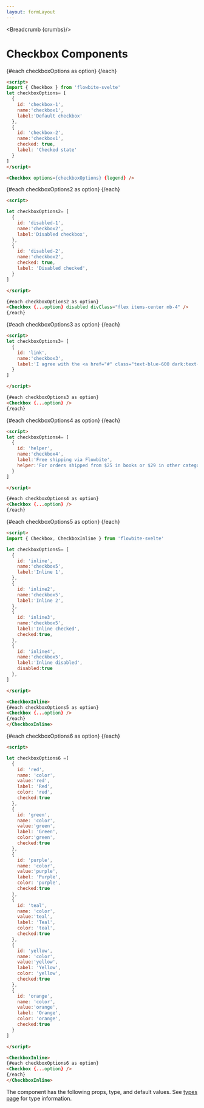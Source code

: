 ```yaml
---
layout: formLayout
---
```


<script>
  import Htwo from '../utils/Htwo.svelte'
    import ExampleDiv from '../utils/ExampleDiv.svelte'
  import { Checkbox, CheckboxInline ,Table, TableDefaultRow, Breadcrumb } from '$lib/index'
  import componentProps from '../props/Checkbox.json'
  let items = componentProps.props

let propHeader = ['Name', 'Type', 'Default']
let divClass='w-full relative overflow-x-auto shadow-md sm:rounded-lg py-4'
let theadClass ='text-xs text-gray-700 uppercase bg-gray-50 dark:bg-gray-700 dark:text-white'

let legend = 'Checkbox variants';
let checkboxOptions= [
  {
    id: 'checkbox-1',
    name:'checkbox1',
    label:'Default checkbox'
  },
  {
    id: 'checkbox-2',
    name:'checkbox1',
    checked: true,
    label: 'Checked state'
  }
]

let checkboxOptions2= [
  {
    id: 'disabled-1',
    name:'checkbox2',
    label:'Disabled checkbox',
  },
  {
    id: 'disabled-2',
    name:'checkbox2',
    checked: true,
    label: 'Disabled checked',
  }
]

let checkboxOptions3= [
  {
    id: 'link',
    name:'checkbox3',
    label:'I agree with the <a href="#" class="text-blue-600 dark:text-blue-500 hover:underline">terms and conditions</a>.',
  }
]

let checkboxOptions4= [
  {
    id: 'helper',
    name:'checkbox4',
    label:'Free shipping via Flowbite',
    helper:'For orders shipped from $25 in books or $29 in other categories'
  }
]

let checkboxOptions5= [
  {
    id: 'inline',
    name:'checkbox5',
    label:'Inline 1',
  },
  {
    id: 'inline2',
    name:'checkbox5',
    label:'Inline 2',
  },
  {
    id: 'inline3',
    name:'checkbox5',
    label:'Inline checked',
    checked:true,
  },
  {
    id: 'inline4',
    name:'checkbox5',
    label:'Inline disabled',
    disabled:true
  },
]

let checkboxOptions6 =[
  {
    id: 'red',
    name: 'color',
    value:'red',
    label: 'Red',
    color: 'red',
    checked:true
  },
  {
    id: 'green',
    name: 'color',
    value:'green',
    label: 'Green',
    color:'green',
    checked:true
  },
  {
    id: 'purple',
    name: 'color',
    value:'purple',
    label: 'Purple',
    color: 'purple',
    checked:true
  },
  {
    id: 'teal',
    name: 'color',
    value:'teal',
    label: 'Teal',
    color: 'teal',
    checked:true
  },
  {
    id: 'yellow',
    name: 'color',
    value:'yellow',
    label: 'Yellow',
    color: 'yellow',
    checked:true
  },
  {
    id: 'orange',
    name: 'color',
    value:'orange',
    label: 'Orange',
    color: 'orange',
    checked:true
  }
]

  let crumbs = [
    {
      label:'Home',
      href:'/'
    },
    {
      label:'Forms',
      href:'/forms/'
    },
    {
      label:'Checkbox',
      href:'/forms/checkbox'
    }
  ]
</script>

<Breadcrumb {crumbs}/>

<h1 class="text-3xl w-full dark:text-white py-8">Checkbox Components</h1>

<Htwo label="Examples" />

<ExampleDiv>
{#each checkboxOptions as option}
<Checkbox {...option} divClass="flex items-center mb-4" />
{/each}
</ExampleDiv>

```html
<script>
import { Checkbox } from 'flowbite-svelte'
let checkboxOptions= [
  {
    id: 'checkbox-1',
    name:'checkbox1',
    label:'Default checkbox'
  },
  {
    id: 'checkbox-2',
    name:'checkbox1',
    checked: true,
    label: 'Checked state'
  }
]
</script>

<Checkbox options={checkboxOptions} {legend} />
```

<Htwo label="Disabled state" />

<ExampleDiv>
{#each checkboxOptions2 as option}
<Checkbox {...option} disabled divClass="flex items-center mb-4" />
{/each}
</ExampleDiv>

```html
<script>

let checkboxOptions2= [
  {
    id: 'disabled-1',
    name:'checkbox2',
    label:'Disabled checkbox',
  },
  {
    id: 'disabled-2',
    name:'checkbox2',
    checked: true,
    label: 'Disabled checked',
  }
]

</script>

{#each checkboxOptions2 as option}
<Checkbox {...option} disabled divClass="flex items-center mb-4" />
{/each}
```

<Htwo label="Checkbox with a link" />

<ExampleDiv>
{#each checkboxOptions3 as option}
<Checkbox {...option} />
{/each}
</ExampleDiv>

```html
<script>
let checkboxOptions3= [
  {
    id: 'link',
    name:'checkbox3',
    label:'I agree with the <a href="#" class="text-blue-600 dark:text-blue-500 hover:underline">terms and conditions</a>.',
  }
]

</script>

{#each checkboxOptions3 as option}
<Checkbox {...option} />
{/each}
```

<Htwo label="Helper text" />

<ExampleDiv>
{#each checkboxOptions4 as option}
<Checkbox {...option} />
{/each}
</ExampleDiv>

```html
<script>
let checkboxOptions4= [
  {
    id: 'helper',
    name:'checkbox4',
    label:'Free shipping via Flowbite',
    helper:'For orders shipped from $25 in books or $29 in other categories'
  }
]

</script>

{#each checkboxOptions4 as option}
<Checkbox {...option} />
{/each}
```

<Htwo label="Inline" />

<ExampleDiv>
<CheckboxInline>
{#each checkboxOptions5 as option}
<Checkbox {...option} />
{/each}
</CheckboxInline>
</ExampleDiv>

```html
<script>
import { Checkbox, CheckboxInline } from 'flowbite-svelte'

let checkboxOptions5= [
  {
    id: 'inline',
    name:'checkbox5',
    label:'Inline 1',
  },
  {
    id: 'inline2',
    name:'checkbox5',
    label:'Inline 2',
  },
  {
    id: 'inline3',
    name:'checkbox5',
    label:'Inline checked',
    checked:true,
  },
  {
    id: 'inline4',
    name:'checkbox5',
    label:'Inline disabled',
    disabled:true
  },
]

</script>

<CheckboxInline>
{#each checkboxOptions5 as option}
<Checkbox {...option} />
{/each}
</CheckboxInline>
```

<Htwo label="Colors" />

<ExampleDiv>
<CheckboxInline>
{#each checkboxOptions6 as option}
<Checkbox {...option} />
{/each}
</CheckboxInline>
</ExampleDiv>

```html
<script>

let checkboxOptions6 =[
  {
    id: 'red',
    name: 'color',
    value:'red',
    label: 'Red',
    color: 'red',
    checked:true
  },
  {
    id: 'green',
    name: 'color',
    value:'green',
    label: 'Green',
    color:'green',
    checked:true
  },
  {
    id: 'purple',
    name: 'color',
    value:'purple',
    label: 'Purple',
    color: 'purple',
    checked:true
  },
  {
    id: 'teal',
    name: 'color',
    value:'teal',
    label: 'Teal',
    color: 'teal',
    checked:true
  },
  {
    id: 'yellow',
    name: 'color',
    value:'yellow',
    label: 'Yellow',
    color: 'yellow',
    checked:true
  },
  {
    id: 'orange',
    name: 'color',
    value:'orange',
    label: 'Orange',
    color: 'orange',
    checked:true
  }
]

</script>

<CheckboxInline>
{#each checkboxOptions6 as option}
<Checkbox {...option} />
{/each}
</CheckboxInline>
```

<Htwo label="Props" />

<p>The component has the following props, type, and default values. See <a href="/pages/types">types 
 page</a> for type information.</p>

<Table header={propHeader} {divClass} {theadClass}>
  <TableDefaultRow items={items} rowState='hover' />
</Table>

